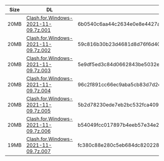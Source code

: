|    Size   |     DL  | sha512sum |
|  ---  |  ---  |  ---  |
| 20MB | [Clash.for.Windows-2021-11-09.7z.001](https://cdn.jsdelivr.net/gh/appleians/cfw_intel@main/Clash.for.Windows-2021-11-09.7z.001) | 6b0540c6aa44c2634e0e8e4427aebd780b78b1ab471e91bfa0c04e4e7735373d02987485f1c8310902603c5f48ab05b03b398ee38e3590d367283fe8d0726fef |
| 20MB | [Clash.for.Windows-2021-11-09.7z.002](https://cdn.jsdelivr.net/gh/appleians/cfw_intel@main/Clash.for.Windows-2021-11-09.7z.002) | 59c816b30b23d4681d8d76f6d40be395a830888d4853ea989d969571cc9016f3fb1acacc2cd01a5edace75deb3cba1510ccab11eb3bf1fa53483703ab339d5ad |
| 20MB | [Clash.for.Windows-2021-11-09.7z.003](https://cdn.jsdelivr.net/gh/appleians/cfw_intel@main/Clash.for.Windows-2021-11-09.7z.003) | 5e9df5ed3c84d0662843be5032e417370531b8e8c08f776f3011ad92c8e17ae8e37766e7e3d7c47449a81e34c643930ba4a92bd1e177294c29062faa4cf0fbcf |
| 20MB | [Clash.for.Windows-2021-11-09.7z.004](https://cdn.jsdelivr.net/gh/appleians/cfw_intel@main/Clash.for.Windows-2021-11-09.7z.004) | 96c2f891cc66ec9aba5cb83d7d2d022d4eb00e54a5ad89ae3adbacd07d6332e8f7d6271827fb21e4e603987f59c80394c54228f14bdb37b6fbdf8afa4d55315a |
| 20MB | [Clash.for.Windows-2021-11-09.7z.005](https://cdn.jsdelivr.net/gh/appleians/cfw_intel@main/Clash.for.Windows-2021-11-09.7z.005) | 5b2d78230ede7eb2bc532fca409960973651168e1d4ce96b76b5d1b140fb1cbb39f069177af35a2f9e0e3c578a9dfc88eb859a55c9c3e406673686a645fa69ec |
| 20MB | [Clash.for.Windows-2021-11-09.7z.006](https://cdn.jsdelivr.net/gh/appleians/cfw_intel@main/Clash.for.Windows-2021-11-09.7z.006) | b54049fcc017897b4eeb57e34e24fb370ad93f80a51e1e94d4ae4a4b62394a467d607e6bbe4bd360e0e90a18d4ce8d2bfd814134304c10c514c86612637519b0 |
| 19MB | [Clash.for.Windows-2021-11-09.7z.007](https://cdn.jsdelivr.net/gh/appleians/cfw_intel@main/Clash.for.Windows-2021-11-09.7z.007) | fc380c88e280c5eb684dc8202282ca528d23b0ea8b69a5e620ef2e8b8cff77b5280fb4533b1b58aeaa63889cb78cc1671338d7cfdc510b6127a27e5cc2111f57 |
